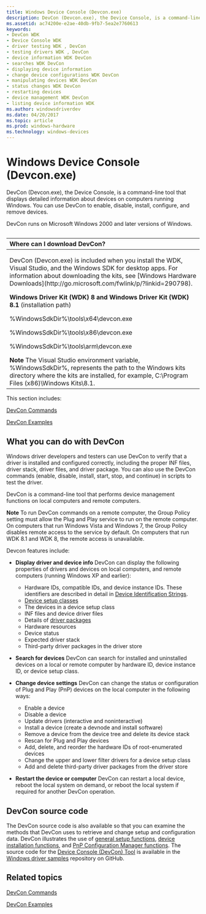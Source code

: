 ```yaml
---
title: Windows Device Console (Devcon.exe)
description: DevCon (Devcon.exe), the Device Console, is a command-line tool that displays detailed information about devices on computers running Windows.
ms.assetid: ac74200e-e2ae-40db-9fb7-5ea2e7760613
keywords:
- DevCon WDK
- Device Console WDK
- driver testing WDK , DevCon
- testing drivers WDK , DevCon
- device information WDK DevCon
- searches WDK DevCon
- displaying device information
- change device configurations WDK DevCon
- manipulating devices WDK DevCon
- status changes WDK DevCon
- restarting devices
- device management WDK DevCon
- listing device information WDK
ms.author: windowsdriverdev
ms.date: 04/20/2017
ms.topic: article
ms.prod: windows-hardware
ms.technology: windows-devices
---
```


# Windows Device Console (Devcon.exe)


DevCon (Devcon.exe), the Device Console, is a command-line tool that displays detailed information about devices on computers running Windows. You can use DevCon to enable, disable, install, configure, and remove devices.

DevCon runs on Microsoft Windows 2000 and later versions of Windows.

## <span id="ddk_devcon_tools"></span><span id="DDK_DEVCON_TOOLS"></span>


<table>
<colgroup>
<col width="100%" />
</colgroup>
<thead>
<tr class="header">
<th align="left">Where can I download DevCon?</th>
</tr>
</thead>
<tbody>
<tr class="odd">
<td align="left"><p>DevCon (Devcon.exe) is included when you install the WDK, Visual Studio, and the Windows SDK for desktop apps. For information about downloading the kits, see [Windows Hardware Downloads](http://go.microsoft.com/fwlink/p/?linkid=290798).</p>
<p><strong>Windows Driver Kit (WDK) 8 and Windows Driver Kit (WDK) 8.1</strong> (installation path)</p>
<p>%WindowsSdkDir%\tools\x64\devcon.exe</p>
<p>%WindowsSdkDir%\tools\x86\devcon.exe</p>
<p>%WindowsSdkDir%\tools\arm\devcon.exe</p>
<div class="alert">
<strong>Note</strong>  The Visual Studio environment variable, %WindowsSdkDir%, represents the path to the Windows kits directory where the kits are installed, for example, C:\Program Files (x86)\Windows Kits\8.1.
</div>
<div>
 
</div></td>
</tr>
</tbody>
</table>

 

This section includes:

[DevCon Commands](devcon-general-commands.md)

[DevCon Examples](devcon-examples.md)

## <span id="What_you_can_do_with_DevCon"></span><span id="what_you_can_do_with_devcon"></span><span id="WHAT_YOU_CAN_DO_WITH_DEVCON"></span>What you can do with DevCon


Windows driver developers and testers can use DevCon to verify that a driver is installed and configured correctly, including the proper INF files, driver stack, driver files, and driver package. You can also use the DevCon commands (enable, disable, install, start, stop, and continue) in scripts to test the driver.

DevCon is a command-line tool that performs device management functions on local computers and remote computers.

**Note**  To run DevCon commands on a remote computer, the Group Policy setting must allow the Plug and Play service to run on the remote computer. On computers that run Windows Vista and Windows 7, the Group Policy disables remote access to the service by default. On computers that run WDK 8.1 and WDK 8, the remote access is unavailable.

 

Devcon features include:

-   **Display driver and device info** DevCon can display the following properties of drivers and devices on local computers, and remote computers (running Windows XP and earlier):
    -   Hardware IDs, compatible IDs, and device instance IDs. These identifiers are described in detail in [Device Identification Strings](https://msdn.microsoft.com/library/windows/hardware/ff541224).
    -   [Device setup classes](https://msdn.microsoft.com/library/windows/hardware/ff541509)
    -   The devices in a device setup class
    -   INF files and device driver files
    -   Details of [driver packages](https://msdn.microsoft.com/library/windows/hardware/ff539954)
    -   Hardware resources
    -   Device status
    -   Expected driver stack
    -   Third-party driver packages in the driver store
-   **Search for devices** DevCon can search for installed and uninstalled devices on a local or remote computer by hardware ID, device instance ID, or device setup class.

-   **Change device settings** DevCon can change the status or configuration of Plug and Play (PnP) devices on the local computer in the following ways:
    -   Enable a device
    -   Disable a device
    -   Update drivers (interactive and noninteractive)
    -   Install a device (create a devnode and install software)
    -   Remove a device from the device tree and delete its device stack
    -   Rescan for Plug and Play devices
    -   Add, delete, and reorder the hardware IDs of root-enumerated devices
    -   Change the upper and lower filter drivers for a device setup class
    -   Add and delete third-party driver packages from the driver store
-   **Restart the device or computer** DevCon can restart a local device, reboot the local system on demand, or reboot the local system if required for another DevCon operation.

## <span id="DevCon_source_code"></span><span id="devcon_source_code"></span><span id="DEVCON_SOURCE_CODE"></span>DevCon source code


The DevCon source code is also available so that you can examine the methods that DevCon uses to retrieve and change setup and configuration data. DevCon illustrates the use of [general setup functions](https://msdn.microsoft.com/library/windows/hardware/ff544985), [device installation functions](https://msdn.microsoft.com/library/windows/hardware/ff541299), and [PnP Configuration Manager functions](https://msdn.microsoft.com/library/windows/hardware/ff549713). The source code for the [Device Console (DevCon) Tool](http://go.microsoft.com/fwlink/p/?LinkId=617966) is available in the [Windows driver samples](http://go.microsoft.com/fwlink/p/?LinkId=616507) repository on GitHub.

## <span id="related_topics"></span>Related topics


[DevCon Commands](devcon-general-commands.md)

[DevCon Examples](devcon-examples.md)

 

 






